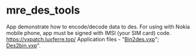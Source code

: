 # mre_des_tools
App demonstrate how to encode/decode data to des.
For using with Nokia mobile phone, app must be signed with IMSI (your SIM card) code.
https://vxpatch.luxferre.top/
Application files - "[Bin2des.vxp](https://github.com/RDZDX/mre_des_tools/blob/main/Bin2des.vxp?raw=true)"; [Des2bin.vxp](https://github.com/RDZDX/mre_des_tools/blob/main/Des2bin.vxp?raw=true)".
